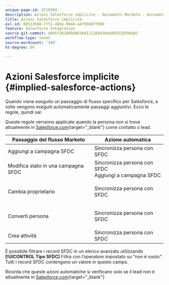 ```yaml
---
unique-page-id: 4719304
description: Azioni Salesforce implicite - Documenti Marketo - Documentazione del prodotto
title: Azioni Salesforce implicite
exl-id: 88533588-77f2-465e-9644-a4f95b87f99d
feature: Salesforce Integration
source-git-commit: 4045f262889d06304111288d30da893529396e81
workflow-type: tm+mt
source-wordcount: '143'
ht-degree: 0%

---
```


# Azioni Salesforce implicite {#implied-salesforce-actions}

Quando viene eseguito un passaggio di flusso specifico per Salesforce, a volte vengono eseguiti automaticamente passaggi aggiuntivi. Ecco le regole, quindi sai:

Queste regole verranno applicate quando la persona non si trova attualmente in [Salesforce.com](https://Salesforce.com){target="_blank"} come contatto o lead.

<table> 
 <thead> 
  <tr> 
   <th>Passaggio del flusso Marketo</th> 
   <th>Azione automatica</th> 
  </tr> 
 </thead> 
 <tbody> 
  <tr> 
   <td>Aggiungi a campagna SFDC</td> 
   <td>Sincronizza persona con SFDC</td> 
  </tr> 
  <tr> 
   <td>Modifica stato in una campagna SFDC</td> 
   <td>Sincronizza persona con SFDC<br>Aggiungi a campagna SFDC</td> 
  </tr> 
  <tr> 
   <td>Cambia proprietario</td> 
   <td><p>Sincronizza persona con SFDC</p></td> 
  </tr> 
  <tr> 
   <td>Converti persona</td> 
   <td><p>Sincronizza persona con SFDC</p></td> 
  </tr> 
  <tr> 
   <td>Crea attività</td> 
   <td>Sincronizza persona con SFDC</td> 
  </tr> 
 </tbody> 
</table>

È possibile filtrare i record SFDC in un elenco avanzato utilizzando **[!UICONTROL Tipo SFDC]** Filtra con l’operatore impostato su &quot;non è vuoto&quot;. Tutti i record SFDC contengono un valore in questo campo.

Ricorda che queste azioni automatiche si verificano solo se il lead non è attualmente in [Salesforce.com](https://salesforce.com){target="_blank"}
